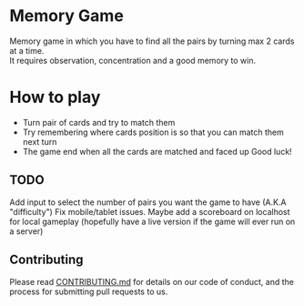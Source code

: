 # Memory Game

Memory game in which you have to find all the pairs by turning max 2 cards at a time.  
It requires observation, concentration and a good memory to win.

# How to play

* Turn pair of cards and try to match them
* Try remembering where cards position is so that you can match them next turn
* The game end when all the cards are matched and faced up
Good luck!

## TODO
Add input to select the number of pairs you want the game to have (A.K.A "difficulty") 
Fix mobile/tablet issues. 
Maybe add a scoreboard on localhost for local gameplay (hopefully have a live version if the game will ever run on a server)

## Contributing

Please read [CONTRIBUTING.md](URL) for details on our code of conduct, and the process for submitting pull requests to us.
